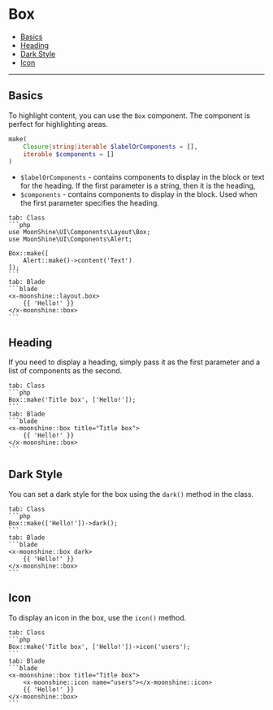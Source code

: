 # Box

- [Basics](#basics)
- [Heading](#heading)
- [Dark Style](#dark)
- [Icon](#icon)

---

<a name="basics"></a>
## Basics

To highlight content, you can use the `Box` component. The component is perfect for highlighting areas.

```php
make(
    Closure|string|iterable $labelOrComponents = [],
    iterable $components = []
)
```

- `$labelOrComponents` - contains components to display in the block or text for the heading. If the first parameter is a string, then it is the heading,
- `$components` - contains components to display in the block. Used when the first parameter specifies the heading.

~~~tabs
tab: Class
```php
use MoonShine\UI\Components\Layout\Box;
use MoonShine\UI\Components\Alert;

Box::make([
    Alert::make()->content('Text')
]);
```
tab: Blade
```blade
<x-moonshine::layout.box>
    {{ 'Hello!' }}
</x-moonshine::box>
```
~~~

<a name="heading"></a>
## Heading

If you need to display a heading, simply pass it as the first parameter and a list of components as the second.

~~~tabs
tab: Class
```php
Box::make('Title box', ['Hello!']);
```
tab: Blade
```blade
<x-moonshine::box title="Title box">
    {{ 'Hello!' }}
</x-moonshine::box>
```
~~~

<a name="dark"></a>
## Dark Style

You can set a dark style for the box using the `dark()` method in the class.

~~~tabs
tab: Class
```php
Box::make(['Hello!'])->dark();
```
tab: Blade
```blade
<x-moonshine::box dark>
    {{ 'Hello!' }}
</x-moonshine::box>
```
~~~

<a name="icon"></a>
## Icon

To display an icon in the box, use the `icon()` method.

~~~tabs
tab: Class
```php
Box::make('Title box', ['Hello!'])->icon('users');
```
tab: Blade
```blade
<x-moonshine::box title="Title box">
    <x-moonshine::icon name="users"></x-moonshine::icon>
    {{ 'Hello!' }}
</x-moonshine::box>
```
~~~
